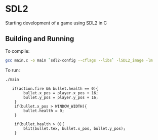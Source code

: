 # SDL2
Starting development of a game using SDL2 in C

## Building and Running

To compile:

```sh
gcc main.c -o main `sdl2-config --cflags --libs` -lSDL2_image -lm
```

To run:

```sh
./main
```
       if(action.fire && bullet.health == 0){
            bullet.x_pos = player.x_pos + 16;
            bullet.y_pos = player.y_pos + 16;
        }
        if(bullet.x_pos > WINDOW_WIDTH){
            bullet.health = 0;
        }

        if(bullet.health > 0){
            blit(bullet.tex, bullet.x_pos, bullet.y_pos);
        }